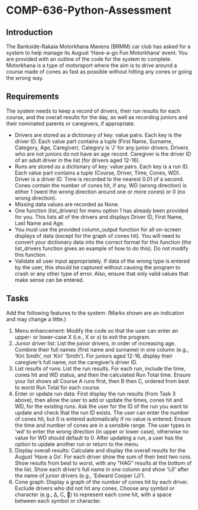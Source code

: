# COMP-636-Python-Assessment

## Introduction
The Bankside-Rakaia Motorkhana Mavens (BRMM) car club has asked for a system to help manage its August ‘Have-a-go Fun Motorkhana’ event. You are provided with an outline of the code for the system to complete.
Motorkhana is a type of motorsport where the aim is to drive around a course made of cones as fast as possible without hitting any cones or going the wrong way.

## Requirements
The system needs to keep a record of drivers, their run results for each course, and the overall results for the day, as well as recording juniors and their nominated parents or caregivers, if appropriate.
- Drivers are stored as a dictionary of key: value pairs. Each key is the driver ID. Each value part contains a tuple (First Name, Surname, Category, Age, Caregiver). Category is ‘J’ for any junior drivers. Drivers who are not juniors do not have an age record. Caregiver is the
driver ID of an adult driver in the list (for drivers aged 12-16).
- Runs are stored as a dictionary of key: value pairs. Each key is a run ID. Each value part contains a tuple (Course, Driver, Time, Cones, WD). Driver is a driver ID. Time is recorded to the nearest 0.01 of a second. Cones contain the number of cones hit, if any. WD (wrong
direction) is either 1 (went the wrong direction around one or more cones) or 0 (no wrong direction).
- Missing data values are recorded as None.
- One function (list_drivers) for menu option 1 has already been provided for you. This lists all of the drivers and displays Driver ID, First Name, Last Name and Age.
- You must use the provided column_output function for all on-screen displays of data (except for the graph of cones hit). You will need to convert your dictionary data into the correct format for this function (the list_drivers function gives an example of how to do this). Do not
modify this function.
- Validate all user input appropriately. If data of the wrong type is entered by the user, this should be captured without causing the program to crash or any other type of error. Also, ensure that only valid values that make sense can be entered.

## Tasks
Add the following features to the system: (Marks shown are an indication and may change a little.)
1. Menu enhancement: Modify the code so that the user can enter an upper- or lower-case X (i.e., X or x) to exit the program.
2. Junior driver list: List the junior drivers, in order of increasing age. Combine their full names (first name and surname) in one column (e.g., ‘Kiri Smith’, not ‘Kiri’ ‘Smith’). For juniors aged 12-16, display their caregiver’s full name, not the caregiver’s driver ID.
3. List results of runs: List the run results. For each run, include the time, cones hit and WD status, and then the calculated Run Total time. Ensure your list shows all Course A runs first, then B then C, ordered from best to worst Run Total for each course.
4. Enter or update run data: First display the run results (from Task 3 above), then allow the user to add or update the times, cones hit and WD, for the existing runs. Ask the user for the ID of the run you want to update and check that the run ID exists. The user can enter the number of cones hit, but 0 is entered automatically if no value is entered. Ensure the time and number of cones are in a sensible range. The user types in ‘wd’ to enter the wrong direction (in upper or lower case), otherwise no value for WD should default to 0. After updating a run, a user has the option to update another run or return to the menu.
5. Display overall results: Calculate and display the overall results for the August ‘Have a Go’. For each driver show the sum of their best two runs. Show results from best to worst, with any "HAG" results at the bottom of the list. Show each driver’s full name in one column and show ‘(J)’ after the name of junior drivers (e.g., ‘Edward Cooper (J)’).
6. Cone graph: Display a graph of the number of cones hit by each driver. Exclude drivers who did not hit any cones. Choose any symbol or character (e.g., Δ, C, ) to represent each cone hit, with a space between each symbol or character.
